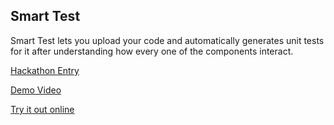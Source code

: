 ## Smart Test
Smart Test lets you upload your code and automatically generates unit tests for it after understanding how every one of the components interact.

[Hackathon Entry](https://devpost.com/software/smart-test)

[Demo Video](https://youtu.be/zo3CZQRZDMQ?si=6N_YAQ5sQ6JQMK85)

[Try it out online](https://smarttest-m38d.onrender.com)
